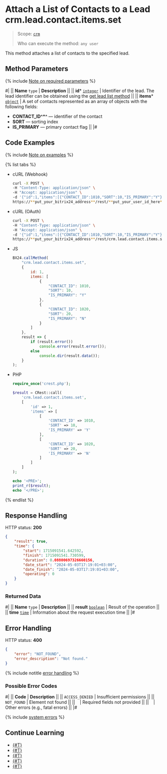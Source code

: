 # Attach a List of Contacts to a Lead crm.lead.contact.items.set

> Scope: [`crm`](../../../scopes/permissions.md)
>
> Who can execute the method: `any user`

This method attaches a list of contacts to the specified lead.

## Method Parameters

{% include [Note on required parameters](../../../../_includes/required.md) %}

#|
|| **Name**
`type` | **Description** ||
|| **id***
[`integer`](../../../data-types.md) | Identifier of the lead. The lead identifier can be obtained using the [get lead list method](../crm-lead-list.md) ||
|| **items***
[`object`](../../../data-types.md) | A set of contacts represented as an array of objects with the following fields:

- **CONTACT_ID^*^** — identifier of the contact
- **SORT** — sorting index
- **IS_PRIMARY** — primary contact flag 
||
|#

## Code Examples

{% include [Note on examples](../../../../_includes/examples.md) %}

{% list tabs %}

- cURL (Webhook)

    ```bash
    curl -X POST \
    -H "Content-Type: application/json" \
    -H "Accept: application/json" \
    -d '{"id":1,"items":[{"CONTACT_ID":1010,"SORT":10,"IS_PRIMARY":"Y"},{"CONTACT_ID":1020,"SORT":20,"IS_PRIMARY":"N"}]}' \
    https://**put_your_bitrix24_address**/rest/**put_your_user_id_here**/**put_your_webhook_here**/crm.lead.contact.items.set
    ```

- cURL (OAuth)

    ```bash
    curl -X POST \
    -H "Content-Type: application/json" \
    -H "Accept: application/json" \
    -d '{"id":1,"items":[{"CONTACT_ID":1010,"SORT":10,"IS_PRIMARY":"Y"},{"CONTACT_ID":1020,"SORT":20,"IS_PRIMARY":"N"}],"auth":"**put_access_token_here**"}' \
    https://**put_your_bitrix24_address**/rest/crm.lead.contact.items.set
    ```

- JS

    ```js
    BX24.callMethod(
        "crm.lead.contact.items.set",
        {
            id: 1,
            items: [
                {
                    "CONTACT_ID": 1010,
                    "SORT": 10,
                    "IS_PRIMARY": "Y"
                },
                {
                    "CONTACT_ID": 1020,
                    "SORT": 20,
                    "IS_PRIMARY": "N"
                }
            ]
        },
        result => {
            if (result.error())
                console.error(result.error());
            else
                console.dir(result.data());
        }
    );
    ```

- PHP

    ```php
    require_once('crest.php');

    $result = CRest::call(
        'crm.lead.contact.items.set',
        [
            'id' => 1,
            'items' => [
                [
                    'CONTACT_ID' => 1010,
                    'SORT' => 10,
                    'IS_PRIMARY' => 'Y'
                ],
                [
                    'CONTACT_ID' => 1020,
                    'SORT' => 20,
                    'IS_PRIMARY' => 'N'
                ]
            ]
        ]
    );

    echo '<PRE>';
    print_r($result);
    echo '</PRE>';
    ```

{% endlist %}

## Response Handling

HTTP status: **200**

```json
{
    "result": true,
    "time": {
        "start": 1715091541.642592,
        "finish": 1715091541.730599,
        "duration": 0.08800697326660156,
        "date_start": "2024-05-03T17:19:01+03:00",
        "date_finish": "2024-05-03T17:19:01+03:00",
        "operating": 0
    }
}
```

### Returned Data

#|
|| **Name**
`type` | **Description** ||
|| **result**
[`boolean`](../../../data-types.md) | Result of the operation ||
|| **time**
[`time`](../../../data-types.md) | Information about the request execution time ||
|#

## Error Handling

HTTP status: **400**

```json
{
    "error": "NOT_FOUND",
    "error_description": "Not found."
}
```

{% include notitle [error handling](../../../../_includes/error-info.md) %}

### Possible Error Codes

#|
|| **Code** | **Description** ||
|| `ACCESS_DENIED` | Insufficient permissions ||
|| `NOT_FOUND` | Element not found ||
|| ` ` | Required fields not provided ||
|| ` ` | Other errors (e.g., fatal errors) ||
|#

{% include [system errors](../../../../_includes/system-errors.md) %}

## Continue Learning

- [{#T}](./crm-lead-contact-add.md)
- [{#T}](./crm-lead-contact-delete.md)
- [{#T}](./crm-lead-contact-items-get.md)
- [{#T}](./crm-lead-contact-items-delete.md)
- [{#T}](./crm-lead-contact-fields.md)